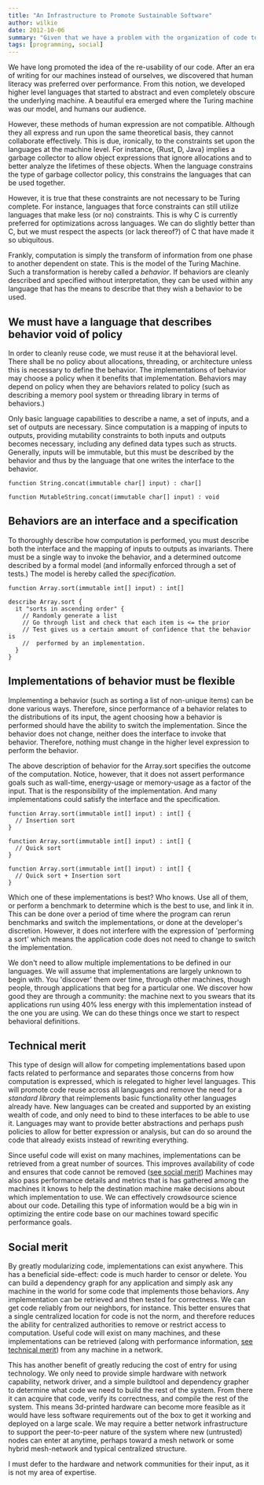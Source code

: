 ```yaml
---
title: "An Infrastructure to Promote Sustainable Software"
author: wilkie
date: 2012-10-06
summary: "Given that we have a problem with the organization of code to provide better objective reuse, we can solve this by using a language to describe computational behaviors and specifications and define absolutely nothing else. Implementations of these behaviors can contain isolated abstractions, and applications as a whole can use abstractions to glue together computations. This simple infrastructure provides not just technical benefits but also illustrates many social merits."
tags: [programming, social]
---
```


We have long promoted the idea of the re-usability of our code. After an era of writing for our machines instead of ourselves, we discovered that human literacy was preferred over performance. From this notion, we developed higher level languages that started to abstract and even completely obscure the underlying machine. A beautiful era emerged where the Turing machine was our model, and humans our audience.

However, these methods of human expression are not compatible. Although they all express and run upon the same theoretical basis, they cannot collaborate effectively. This is due, ironically, to the constraints set upon the languages at the machine level. For instance, {Rust, D, Java} implies a garbage collector to allow object expressions that ignore allocations and to better analyze the lifetimes of these objects. When the language constrains the type of garbage collector policy, this constrains the languages that can be used together.

However, it is true that these constraints are not necessary to be Turing complete. For instance, languages that force constraints can still utilize languages that make less (or no) constraints. This is why C is currently preferred for optimizations across languages. We can do slightly better than C, but we must respect the aspects (or lack thereof?) of C that have made it so ubiquitous.

Frankly, computation is simply the transform of information from one phase to another dependent on state. This is the model of the Turing Machine. Such a transformation is hereby called a *behavior*. If behaviors are cleanly described and specified without interpretation, they can be used within any language that has the means to describe that they wish a behavior to be used.

## We must have a language that describes behavior void of policy

In order to cleanly reuse code, we must reuse it at the behavioral level. There shall be no policy about allocations, threading, or architecture unless this is necessary to define the behavior. The implementations of behavior may choose a policy when it benefits that implementation. Behaviors may depend on policy when they are behaviors related to policy (such as describing a memory pool system or threading library in terms of behaviors.)

Only basic language capabilities to describe a name, a set of inputs, and a set of outputs are necessary. Since computation is a mapping of inputs to outputs, providing mutability constraints to both inputs and outputs becomes necessary, including any defined data types such as structs. Generally, inputs will be immutable, but this must be described by the behavior and thus by the language that one writes the interface to the behavior.

    function String.concat(immutable char[] input) : char[]
    
    function MutableString.concat(immutable char[] input) : void

## Behaviors are an interface and a specification

To thoroughly describe how computation is performed, you must describe both the interface and the mapping of inputs to outputs as invariants. There must be a single way to invoke the behavior, and a determined outcome described by a formal model (and informally enforced through a set of tests.) The model is hereby called the *specification*.

    function Array.sort(immutable int[] input) : int[]

    describe Array.sort {
      it "sorts in ascending order" {
        // Randomly generate a list
        // Go through list and check that each item is <= the prior
        // Test gives us a certain amount of confidence that the behavior is
        //  performed by an implementation.
      }
    }

## Implementations of behavior must be flexible

Implementing a behavior (such as sorting a list of non-unique items) can be done various ways. Therefore, since performance of a behavior relates to the distributions of its input, the agent choosing how a behavior is performed should have the ability to switch the implementation. Since the behavior does not change, neither does the interface to invoke that behavior. Therefore, nothing must change in the higher level expression to perform the behavior.

The above description of behavior for the Array.sort specifies the outcome of the computation. Notice, however, that it does not assert performance goals such as wall-time, energy-usage or memory-usage as a factor of the input. That is the responsibility of the implementation. And many implementations could satisfy the interface and the specification.

    function Array.sort(immutable int[] input) : int[] {
      // Insertion sort
    }

    function Array.sort(immutable int[] input) : int[] {
      // Quick sort
    }

    function Array.sort(immutable int[] input) : int[] {
      // Quick sort + Insertion sort
    }

Which one of these implementations is best? Who knows. Use all of them, or perform a benchmark to determine which is the best to use, and link it in. This can be done over a period of time where the program can rerun benchmarks and switch the implementations, or done at the developer's discretion. However, it does not interfere with the expression of 'performing a sort' which means the application code does not need to change to switch the implementation.

We don't need to allow multiple implementations to be defined in our languages. We will assume that implementations are largely unknown to begin with. You 'discover' them over time, through other machines, though people, through applications that beg for a particular one. We discover how good they are through a community: the machine next to you swears that its applications run using 40% less energy with this implementation instead of the one you are using. We can do these things once we start to respect behavioral definitions.

## Technical merit

This type of design will allow for competing implementations based upon facts related to performance and separates those concerns from how computation is expressed, which is relegated to higher level languages. This will promote code reuse across all languages and remove the need for a *standard library* that reimplements basic functionality other languages already have. New languages can be created and supported by an existing wealth of code, and only need to bind to these interfaces to be able to use it. Languages may want to provide better abstractions and perhaps push policies to allow for better expression or analysis, but can do so around the code that already exists instead of rewriting everything.

Since useful code will exist on many machines, implementations can be retrieved from a great number of sources. This improves availability of code and ensures that code cannot be removed ([see social merit](#social_merit)) Machines may also pass performance details and metrics that is has gathered among the machines it knows to help the destination machine make decisions about which implementation to use. We can effectively crowdsource science about our code. Detailing this type of information would be a big win in optimizing the entire code base on our machines toward specific performance goals.

## Social merit

By greatly modularizing code, implementations can exist anywhere. This has a beneficial side-effect: code is much harder to censor or delete. You can build a dependency graph for any application and simply ask any machine in the world for some code that implements those behaviors. Any implementation can be retrieved and then tested for correctness. We can get code reliably from our neighbors, for instance. This better ensures that a single centralized location for code is not the norm, and therefore reduces the ability for centralized authorities to remove or restrict access to computation. Useful code will exist on many machines, and these implementations can be retrieved (along with performance information, [see technical merit](#technical_merit)) from any machine in a network.

This has another benefit of greatly reducing the cost of entry for using technology. We only need to provide simple hardware with network capability, network driver, and a simple buildtool and dependency grapher to determine what code we need to build the rest of the system. From there it can acquire that code, verify its correctness, and compile the rest of the system. This means 3d-printed hardware can become more feasible as it would have less software requirements out of the box to get it working and deployed on a large scale. We may require a better network infrastructure to support the peer-to-peer nature of the system where new (untrusted) nodes can enter at anytime, perhaps toward a mesh network or some hybrid mesh-network and typical centralized structure.

I must defer to the hardware and network communities for their input, as it is not my area of expertise.
